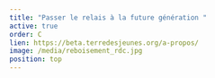 ```yaml
---
title: "Passer le relais à la future génération "
active: true
order: C
lien: https://beta.terredesjeunes.org/a-propos/
image: /media/reboisement_rdc.jpg
position: top
---
```

